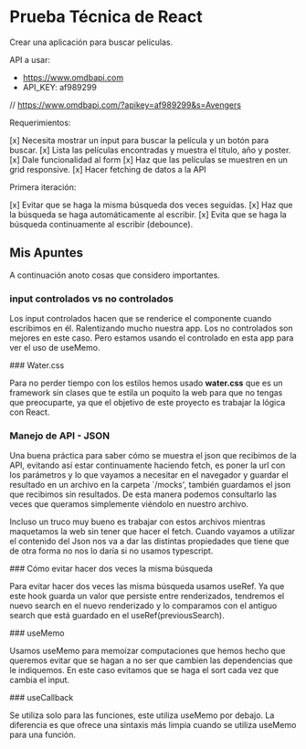 # Prueba Técnica de React

Crear una aplicación para buscar películas.

API a usar:

- https://www.omdbapi.com
- API_KEY: af989299

// https://www.omdbapi.com/?apikey=af989299&s=Avengers

Requerimientos:

[x] Necesita mostrar un input para buscar la película y un botón para buscar.
[x] Lista las películas encontradas y muestra el título, año y poster.
[x] Dale funcionalidad al form
[x] Haz que las películas se muestren en un grid responsive.
[x] Hacer fetching de datos a la API

Primera iteración:

[x] Evitar que se haga la misma búsqueda dos veces seguidas.
[x] Haz que la búsqueda se haga automáticamente al escribir.
[x] Evita que se haga la búsqueda continuamente al escribir (debounce).

## Mis Apuntes

A continuación anoto cosas que considero importantes.

### input controlados vs no controlados

Los input controlados hacen que se renderice el componente cuando escribimos en él. Ralentizando mucho
nuestra app. Los no controlados son mejores en este caso. Pero estamos usando el controlado en esta app
para ver el uso de useMemo.

### Water.css

Para no perder tiempo con los estilos hemos usado **water.css** que es un framework sin clases
que te estila un poquito la web para que no tengas que preocuparte, ya que el objetivo de este proyecto
es trabajar la lógica con React.

### Manejo de API - JSON

Una buena práctica para saber cómo se muestra el json que recibimos de la API, evitando así estar continuamente haciendo
fetch, es poner la url con los parámetros y lo que vayamos a necesitar en el navegador y guardar el resultado
en un archivo en la carpeta `/mocks', también guardamos el json que recibimos sin resultados. De esta manera podemos consultarlo
las veces que queramos simplemente viéndolo en nuestro archivo.

Incluso un truco muy bueno es trabajar con estos archivos mientras maquetamos la web sin tener que hacer el fetch. Cuando
vayamos a utilizar el contenido del Json nos va a dar las distintas propiedades que tiene que de otra forma no nos lo daría
si no usamos typescript.

### Cómo evitar hacer dos veces la misma búsqueda

Para evitar hacer dos veces las misma búsqueda usamos useRef. Ya que este hook guarda un valor que persiste
entre renderizados, tendremos el nuevo search en el nuevo renderizado y lo comparamos con el antiguo search que está
guardado en el useRef(previousSearch).

### useMemo

Usamos useMemo para memoizar computaciones que hemos hecho que queremos evitar que se hagan a no ser que cambien
las dependencias que le indiquemos. En este caso evitamos que se haga el sort cada vez que cambia el input.

### useCallback

Se utiliza solo para las funciones, este utiliza useMemo por debajo. La diferencia es que ofrece una sintaxis
más limpia cuando se utiliza useMemo para una función.
